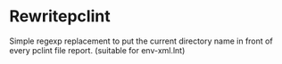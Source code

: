 # Rewritepclint

Simple regexp replacement to put the current directory name in front
of every pclint file report. (suitable for env-xml.lnt)
